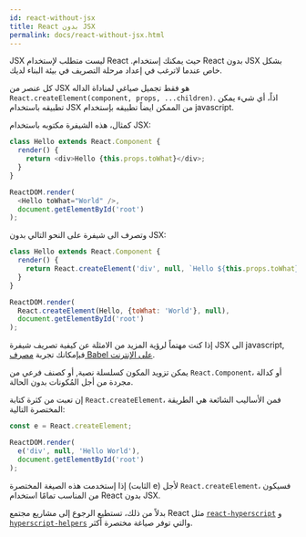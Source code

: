 ```yaml
---
id: react-without-jsx
title: React بدون JSX
permalink: docs/react-without-jsx.html
---
```


JSX ليست متطلب لإستخدام React .حيث يمكنك إستخدام React بدون JSX بشكل خاص عندما لاترغب في إعداد مرحلة التصريف في بيئة البناء لديك.

كل عنصر من  JSX هو فقط تجميل صياغي لمناداة الداله `React.createElement(component, props, ...children)`. اذاً، أي شيء يمكن تطبيقه باستخدام JSX  من الممكن ايضاً تطبيقه بإستخدام javascript.

كمثال، هذه الشيفرة مكتوبه باستخدام JSX:

```js
class Hello extends React.Component {
  render() {
    return <div>Hello {this.props.toWhat}</div>;
  }
}

ReactDOM.render(
  <Hello toWhat="World" />,
  document.getElementById('root')
);
```

وتصرف الى شيفرة على النحو التالي بدون JSX:

```js
class Hello extends React.Component {
  render() {
    return React.createElement('div', null, `Hello ${this.props.toWhat}`);
  }
}

ReactDOM.render(
  React.createElement(Hello, {toWhat: 'World'}, null),
  document.getElementById('root')
);
```

إذا كنت مهتماً لرؤية المزيد من الامثلة عن كيفية تصريف شيفرة JSX الى javascript, فبإمكانك تجربة [مصرف Babel على الإنترنت](babel://jsx-simple-example).

يمكن تزويد المكون كسلسلة نصية, أو كصنف فرعي من `React.Component`، أو كدالة مجردة من أجل المُكونات بدون الحالة.

إن تعبت من كثرة كتابة `React.createElement`، فمن الأساليب الشائعة هي الطريقة المختصرة التالية:

```js
const e = React.createElement;

ReactDOM.render(
  e('div', null, 'Hello World'),
  document.getElementById('root')
);
```

إذا إستخدمت هذه الصيغة المختصرة (الثابت e) لأجل `React.createElement`، فسيكون من المناسب تمامًا استخدام React بدون JSX.

بدلاً من ذلك، تستطيع الرجوع إلى مشاريع مجتمع React مثل [`react-hyperscript`](https://github.com/mlmorg/react-hyperscript) و [`hyperscript-helpers`](https://github.com/ohanhi/hyperscript-helpers) والتي توفر صياغة مختصرة أكثر.


